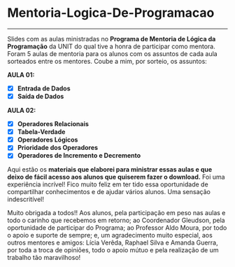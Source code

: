 # Mentoria-Logica-De-Programacao
----
  Slides com as aulas ministradas no **Programa de Mentoria de Lógica da Programação** da UNIT do qual tive a honra de participar como mentora.
 Foram 5 aulas de mentoria para os alunos com os assuntos de cada aula sorteados entre os mentores. Coube a mim, por sorteio, os assuntos:
 
 **AULA 01:**
 - [x] **Entrada de Dados**  
 - [x] **Saída de Dados**
 
  **AULA 02:**
 - [x] **Operadores Relacionais**  
 - [x] **Tabela-Verdade** 
 - [x] **Operadores Lógicos**  
 - [x] **Prioridade dos Operadores**
 - [x] **Operadores de Incremento e Decremento**

 Aqui estão os **materiais que elaborei para ministrar essas aulas e que deixo de fácil acesso aos alunos que quiserem fazer o download.**
 Foi uma experiência incrível! Fico muito feliz em ter tido essa oportunidade de compartilhar conhecimentos e de ajudar vários alunos. Uma sensação indescritível! 
 
 Muito obrigada a todos!! Aos alunos, pela participação em peso nas aulas e todo o carinho que recebemos em retorno; ao Coordenador Gleudson, pela oportunidade de participar do Programa; ao Professor Aldo Moura, por todo o apoio e suporte de sempre; e, um agradecimento muito especial, aos outros mentores e amigos: Lícia Verêda, Raphael Silva e Amanda Guerra, por toda a troca de opiniões, todo o apoio mútuo e pela realização de um trabalho tão maravilhoso! 
